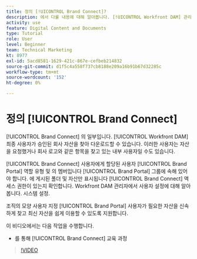 ```yaml
---
title: 정의 [!UICONTROL Brand Connect]?
description: 에서 다룰 내용에 대해 알아봅니다. [!UICONTROL Workfront DAM] 관리자, Brand Connect 사용자 지정 과정.
activity: use
feature: Digital Content and Documents
type: Tutorial
role: User
level: Beginner
team: Technical Marketing
kt: 8977
exl-id: 5acd8581-1629-421c-867e-cefbeb214832
source-git-commit: d1f5c4a558f737cb8188e209a16b91b67d32285c
workflow-type: tm+mt
source-wordcount: '152'
ht-degree: 0%

---
```


# 정의 [!UICONTROL Brand Connect]

[!UICONTROL Brand Connect] 의 일부입니다. [!UICONTROL Workfront DAM] 최종 사용자가 승인된 회사 자산을 찾아 다운로드할 수 있습니다. 이러한 사용자는 자산을 요청했거나 회사 로고와 같은 항목을 찾고 있는 내부 사용자일 수도 있습니다.

[!UICONTROL Brand Connect] 사용자에게 할당된 사용자 [!UICONTROL Brand Portal] 역할 유형 및 의 멤버입니다 [!UICONTROL Brand Portal] 그룹에 속해 있어야 합니다. 에 게시된 폴더 및 자산만 표시됩니다 [!UICONTROL Brand Connect] 액세스 권한이 있는지 확인합니다. Workfront DAM 관리자에서 사용자 설정에 대해 알아봅니다. 시스템 설정.

<!-- Need the cross-reference link to other LP, mentioned above -->

조직의 모양 사용자 지정 [!UICONTROL Brand Portal] 사용자가 필요한 자산을 신속하게 찾고 최신 자산을 쉽게 이용할 수 있도록 지원합니다.

이 비디오에서는 다음 작업을 수행합니다.

* 를 통해 [!UICONTROL Brand Connect] 교육 과정

>[!VIDEO](https://video.tv.adobe.com/v/335240/?quality=12)

<!-- Learn more graphic and link to article, below
* Workfront DAM within Workfront
 -->
